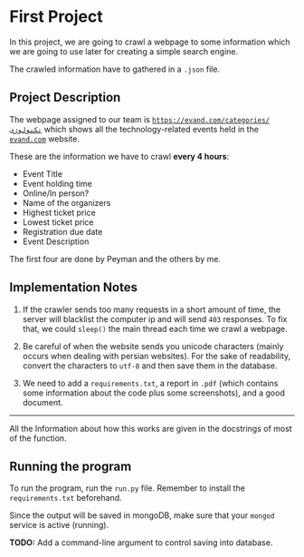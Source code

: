# First Project
In this project, we are going to crawl a webpage to some information which we are going to use later for creating a simple search engine.

The crawled information have to gathered in a `.json` file.

## Project Description
The webpage assigned to our team is [`https://evand.com/categories/تکنولوژی`](https://evand.com/categories/%D8%AA%DA%A9%D9%86%D9%88%D9%84%D9%88%DA%98%DB%8C) which shows all the technology-related events held in the [`evand.com`](https://evand.com/) website.

These are the information we have to crawl **every 4 hours**:
- Event Title
- Event holding time
- Online/In person?
- Name of the organizers
- Highest ticket price
- Lowest ticket price
- Registration due date
- Event Description

The first four are done by Peyman and the others by me.

## Implementation Notes
1. If the crawler sends too many requests in a short amount of time, the server will blacklist the computer ip and will send `403` responses. 
To fix that, we could `sleep()` the main thread each time we crawl a webpage.

2. Be careful of when the website sends you unicode characters (mainly occurs when dealing with persian websites). For the sake of readability,
convert the characters to `utf-8` and then save them in the database.

3. We need to add a `requirements.txt`, a report in `.pdf` (which contains some information about the code plus some screenshots), and a good document.

---

All the Information about how this works are given in the docstrings of most of the function.

## Running the program
To run the program, run the `run.py` file. Remember to install the `requirements.txt` beforehand.

Since the output will be saved in mongoDB, make sure that your `mongod` service is active (running).

__TODO:__ Add a command-line argument to control saving into database.
